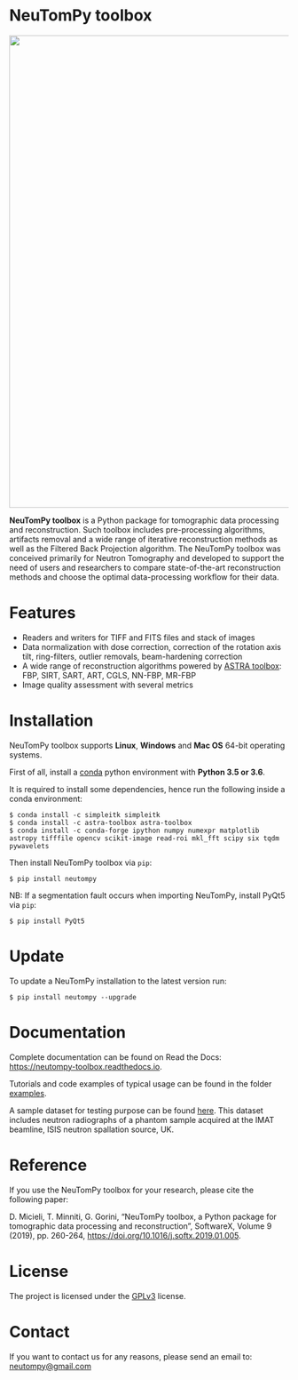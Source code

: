 # NeuTomPy toolbox
<img src="https://github.com/dmici/NeuTomPy-toolbox/blob/master/img/logo_neutompy.png" width="850">

**NeuTomPy toolbox** is a Python package for tomographic data processing and reconstruction.
Such toolbox includes pre-processing algorithms, artifacts removal and a wide range of iterative
reconstruction methods as well as the Filtered Back Projection algorithm.
The NeuTomPy toolbox was conceived primarily for Neutron Tomography and developed to support
the need of users and researchers to compare state-of-the-art reconstruction methods and choose the optimal data-processing workflow for their data.

# Features
* Readers and writers for TIFF and FITS files and stack of images
* Data normalization with dose correction, correction of the rotation axis tilt, ring-filters, outlier removals, beam-hardening correction
* A wide range of reconstruction algorithms powered by [ASTRA toolbox](https://www.astra-toolbox.com/): FBP, SIRT, SART, ART, CGLS, NN-FBP, MR-FBP
* Image quality assessment with several metrics

# Installation

NeuTomPy toolbox supports **Linux**, **Windows** and **Mac OS** 64-bit operating systems.

First of all, install a [conda](https://www.anaconda.com/download/) python environment with  **Python 3.5 or 3.6**.

It is required to install some dependencies, hence run the following inside a conda environment:
```  console
$ conda install -c simpleitk simpleitk
$ conda install -c astra-toolbox astra-toolbox
$ conda install -c conda-forge ipython numpy numexpr matplotlib astropy tifffile opencv scikit-image read-roi mkl_fft scipy six tqdm pywavelets
```

Then install NeuTomPy toolbox via `pip`:

``` console
$ pip install neutompy
```

NB: If a segmentation fault occurs when importing NeuTomPy, install PyQt5 via `pip`:

``` console
$ pip install PyQt5
```

# Update

To update a NeuTomPy installation to the latest version run:
``` console
$ pip install neutompy --upgrade
```

# Documentation
Complete documentation can be found on Read the Docs: <https://neutompy-toolbox.readthedocs.io>.

Tutorials and code examples of typical usage can be found in the folder [examples](https://github.com/dmici/NeuTomPy-toolbox/blob/master/examples).

A sample dataset for testing purpose can be found [here](https://mega.nz/#F!k0g32QiC!zbGZMuTES4WOzrxJEfPaSA). This dataset includes neutron radiographs of a phantom sample acquired at the IMAT beamline, ISIS neutron spallation source, UK.

# Reference
If you use the NeuTomPy toolbox for your research, please cite the following paper:

D. Micieli, T. Minniti, G. Gorini, “NeuTomPy toolbox, a Python package for tomographic data processing and reconstruction”, SoftwareX, Volume 9 (2019), pp. 260-264, https://doi.org/10.1016/j.softx.2019.01.005.


# License
The project is licensed under the [GPLv3](https://github.com/dmici/NeuTomPy-toolbox/blob/master/LICENSE) license.

# Contact
If you want to contact us for any reasons, please send an email to: neutompy@gmail.com
